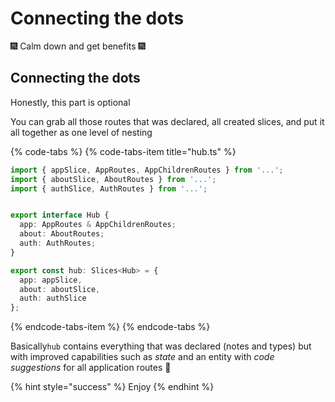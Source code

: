 # Connecting the dots

🎆 Calm down and get benefits 🎆 

## Connecting the dots

Honestly, this part is optional

You can grab all those routes that was declared, all created slices, and put it all together as one level of nesting

{% code-tabs %}
{% code-tabs-item title="hub.ts" %}
```typescript
import { appSlice, AppRoutes, AppChildrenRoutes } from '...';
import { aboutSlice, AboutRoutes } from '...';
import { authSlice, AuthRoutes } from '...';


export interface Hub {
  app: AppRoutes & AppChildrenRoutes;
  about: AboutRoutes;
  auth: AuthRoutes;
}

export const hub: Slices<Hub> = {
  app: appSlice,
  about: aboutSlice,
  auth: authSlice
};
```
{% endcode-tabs-item %}
{% endcode-tabs %}

Basically `hub` contains everything that was declared \(notes and types\) but with improved capabilities such as _state_ and an entity with _code suggestions_ for all application routes 🌳 

{% hint style="success" %}
Enjoy 
{% endhint %}

